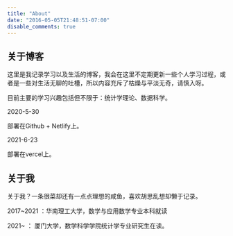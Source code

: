 ```yaml
---
title: "About"
date: "2016-05-05T21:48:51-07:00"
disable_comments: true
---
```


## 关于博客

这里是我记录学习以及生活的博客，我会在这里不定期更新一些个人学习过程，或者是一些对生活无聊的吐槽，所以内容充斥了枯燥与平淡无奇，请慎入呀。

目前主要的学习兴趣包括但不限于：统计学理论、数据科学。

2020-5-30

部署在Github + Netlify上。

2021-6-23

部署在vercel上。

## 关于我

关于我？一条很菜却还有一点点理想的咸鱼，喜欢胡思乱想却懒于记录。

2017~2021  ：华南理工大学，数学与应用数学专业本科就读

2021~ ： 厦门大学，数学科学学院统计学专业研究生在读。

